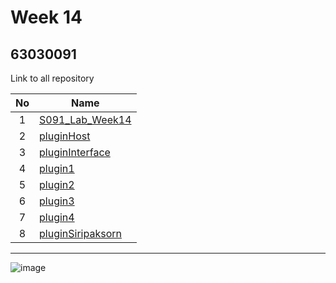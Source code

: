 # Week 14

## 63030091

Link to all repository

| No | Name |
|:-:|-----|
|1|[S091_Lab_Week14](https://github.com/siripaksorn/S091_Lab_Week14)|
|2|[pluginHost](https://github.com/siripaksorn/pluginHost)|
|3|[pluginInterface](https://github.com/siripaksorn/pluginInterface)|
|4|[plugin1](https://github.com/siripaksorn/plugin1)|
|5|[plugin2](https://github.com/siripaksorn/plugin2)|
|6|[plugin3](https://github.com/siripaksorn/plugin3)|
|7|[plugin4](https://github.com/siripaksorn/plugin4)|
|8|[pluginSiripaksorn](https://github.com/siripaksorn/pluginSiripaksorn)|

-----------------------------------

![image](https://user-images.githubusercontent.com/92081884/143765436-0ebe527e-1f78-4124-bfcb-9016fa3c6349.png)
